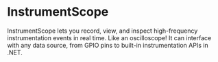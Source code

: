 # InstrumentScope
InstrumentScope lets you record, view, and inspect high-frequency instrumentation events in real time. Like an oscilloscope! It can interface with any data source, from GPIO pins to built-in instrumentation APIs in .NET.
